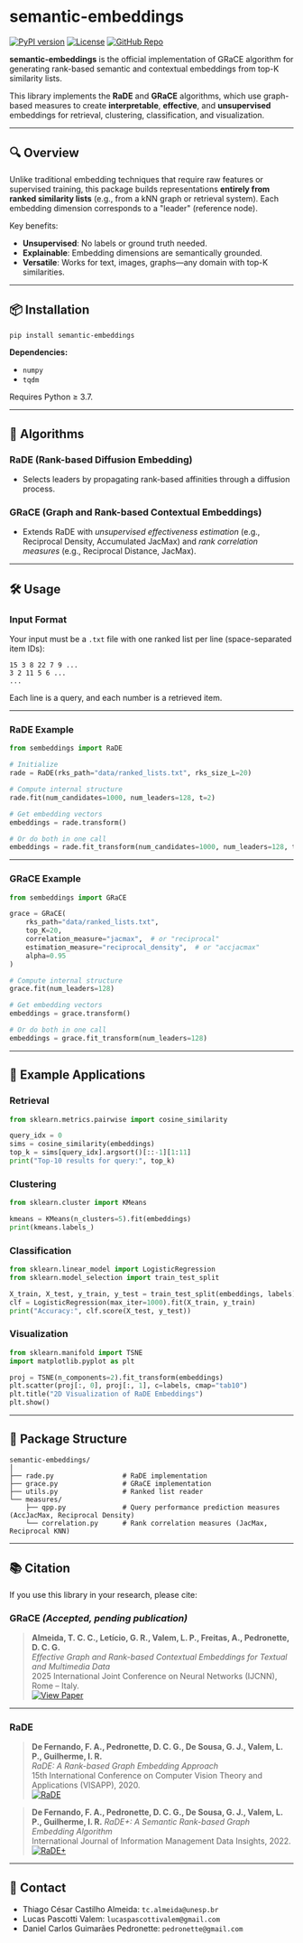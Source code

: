 # semantic-embeddings

[![PyPI version](https://img.shields.io/pypi/v/semantic-embeddings.svg)](https://pypi.org/project/semantic-embeddings/)
[![License](https://img.shields.io/pypi/l/semantic-embeddings.svg)](https://github.com/thcastilho/semantic-embeddings/blob/main/LICENSE)
[![GitHub Repo](https://img.shields.io/badge/GitHub-Official_Repo-blue?logo=github)](https://github.com/thcastilho/semantic-embeddings)

**semantic-embeddings** is the official implementation of GRaCE algorithm for generating rank-based semantic and contextual embeddings from top-K similarity lists.

This library implements the **RaDE** and **GRaCE** algorithms, which use graph-based measures to create **interpretable**, **effective**, and **unsupervised** embeddings for retrieval, clustering, classification, and visualization.

---

## 🔍 Overview

Unlike traditional embedding techniques that require raw features or supervised training, this package builds representations **entirely from ranked similarity lists** (e.g., from a kNN graph or retrieval system). Each embedding dimension corresponds to a "leader" (reference node).

Key benefits:
- **Unsupervised**: No labels or ground truth needed.
- **Explainable**: Embedding dimensions are semantically grounded.
- **Versatile**: Works for text, images, graphs—any domain with top-K similarities.

---

## 📦 Installation

```bash
pip install semantic-embeddings
```

**Dependencies:**  
- `numpy`
- `tqdm`

Requires Python ≥ 3.7.

---

## 🧠 Algorithms

### RaDE (Rank-based Diffusion Embedding)
- Selects leaders by propagating rank-based affinities through a diffusion process.

### GRaCE (Graph and Rank-based Contextual Embeddings)
- Extends RaDE with *unsupervised effectiveness estimation* (e.g., Reciprocal Density, Accumulated JacMax) and *rank correlation measures* (e.g., Reciprocal Distance, JacMax).

---

## 🛠 Usage

### Input Format

Your input must be a `.txt` file with one ranked list per line (space-separated item IDs):

```
15 3 8 22 7 9 ...
3 2 11 5 6 ...
...
```

Each line is a query, and each number is a retrieved item.

---

### RaDE Example

```python
from sembeddings import RaDE

# Initialize
rade = RaDE(rks_path="data/ranked_lists.txt", rks_size_L=20)

# Compute internal structure
rade.fit(num_candidates=1000, num_leaders=128, t=2)

# Get embedding vectors
embeddings = rade.transform()

# Or do both in one call
embeddings = rade.fit_transform(num_candidates=1000, num_leaders=128, t=2)
```

---

### GRaCE Example

```python
from sembeddings import GRaCE

grace = GRaCE(
    rks_path="data/ranked_lists.txt",
    top_K=20,
    correlation_measure="jacmax",  # or "reciprocal"
    estimation_measure="reciprocal_density",  # or "accjacmax"
    alpha=0.95
)

# Compute internal structure
grace.fit(num_leaders=128)

# Get embedding vectors
embeddings = grace.transform()

# Or do both in one call
embeddings = grace.fit_transform(num_leaders=128)
```

---

## 🔬 Example Applications

### Retrieval

```python
from sklearn.metrics.pairwise import cosine_similarity

query_idx = 0
sims = cosine_similarity(embeddings)
top_k = sims[query_idx].argsort()[::-1][1:11]
print("Top-10 results for query:", top_k)
```

### Clustering

```python
from sklearn.cluster import KMeans

kmeans = KMeans(n_clusters=5).fit(embeddings)
print(kmeans.labels_)
```

### Classification

```python
from sklearn.linear_model import LogisticRegression
from sklearn.model_selection import train_test_split

X_train, X_test, y_train, y_test = train_test_split(embeddings, labels)
clf = LogisticRegression(max_iter=1000).fit(X_train, y_train)
print("Accuracy:", clf.score(X_test, y_test))
```

### Visualization

```python
from sklearn.manifold import TSNE
import matplotlib.pyplot as plt

proj = TSNE(n_components=2).fit_transform(embeddings)
plt.scatter(proj[:, 0], proj[:, 1], c=labels, cmap="tab10")
plt.title("2D Visualization of RaDE Embeddings")
plt.show()
```

---

## 📁 Package Structure

```
semantic-embeddings/
│
├── rade.py                 # RaDE implementation
├── grace.py                # GRaCE implementation
├── utils.py                # Ranked list reader
└── measures/
    ├── qpp.py              # Query performance prediction measures (AccJacMax, Reciprocal Density)
    └── correlation.py      # Rank correlation measures (JacMax, Reciprocal KNN)

```

---

## 📚 Citation

If you use this library in your research, please cite:

### GRaCE *(Accepted, pending publication)*

> **Almeida, T. C. C., Letício, G. R., Valem, L. P., Freitas, A., Pedronette, D. C. G.**  
> *Effective Graph and Rank-based Contextual Embeddings for Textual and Multimedia Data*  
> 2025 International Joint Conference on Neural Networks (IJCNN), Rome – Italy.  
> [![View Paper](https://img.shields.io/badge/Accepted-Pending%20Publication-blue)](#)

---

### RaDE

> **De Fernando, F. A., Pedronette, D. C. G., De Sousa, G. J., Valem, L. P., Guilherme, I. R.**  
> *RaDE: A Rank-based Graph Embedding Approach*  
> 15th International Conference on Computer Vision Theory and Applications (VISAPP), 2020.  
> [![RaDE](https://img.shields.io/badge/View%20Paper-RaDE-blue)](https://doi.org/10.5220/0008985901420152)

> **De Fernando, F. A., Pedronette, D. C. G., De Sousa, G. J., Valem, L. P., Guilherme, I. R.** 
> *RaDE+: A Semantic Rank-based Graph Embedding Algorithm*  
> International Journal of Information Management Data Insights, 2022.  
> [![RaDE+](https://img.shields.io/badge/View%20Paper-RaDE%2B-blue)](https://doi.org/10.1016/j.jjimei.2022.100078)

---

## 🤝 Contact

- Thiago César Castilho Almeida: `tc.almeida@unesp.br`  
- Lucas Pascotti Valem: `lucaspascottivalem@gmail.com`  
- Daniel Carlos Guimarães Pedronette: `pedronette@gmail.com`